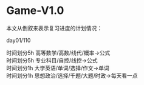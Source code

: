 # Game-V1.0

本文从倒叙来表示复习进度的计划情况：

day01/110

时间划分5h  高等数学/高数/线代/概率→公式</br>
时间划分5h 专业科目/自控/线控→公式</br>
时间划分1h 大学英语/单词/选择/作文→单词</br>
时间划分1h 思想政治/选择/千题/大题/时政→每天看一点</br>
